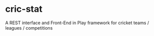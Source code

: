cric-stat
=========

A REST interface and Front-End in Play framework for cricket teams / leagues / competitions
